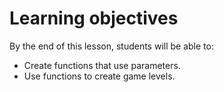 # Learning objectives

By the end of this lesson, students will be able to:
- Create functions that use parameters.
- Use functions to create game levels.
